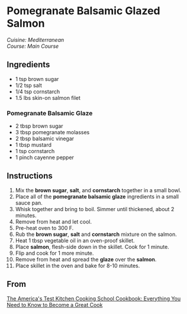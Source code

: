 # Pomegranate Balsamic Glazed Salmon

_Cuisine:  Mediterranean_<br />
_Course:  Main Course_

## Ingredients

- 1 tsp brown sugar
- 1/2 tsp salt
- 1/4 tsp cornstarch
- 1.5 lbs skin-on salmon filet

### Pomegranate Balsamic Glaze

- 2 tbsp brown sugar
- 3 tbsp pomegranate molasses
- 2 tbsp balsamic vinegar
- 1 tbsp mustard
- 1 tsp cornstarch
- 1 pinch cayenne pepper

## Instructions

1. Mix the **brown sugar**, **salt**, and **cornstarch** together in a small bowl.
1. Place all of the **pomegranate balsamic glaze** ingredients in a small sauce pan.
1. Whisk together and bring to boil.  Simmer until thickened, about 2 minutes.
1. Remove from heat and let cool.
1. Pre-heat oven to 300 F.
1. Rub the **brown sugar**, **salt** and **cornstarch** mixture on the salmon.
1. Heat 1 tbsp vegetable oil in an oven-proof skillet.
1. Place **salmon**, flesh-side down in the skillet.  Cook for 1 minute.
1. Flip and cook for 1 more minute.
1. Remove from heat and spread the **glaze** over the **salmon**.
1. Place skillet in the oven and bake for 8-10 minutes.

## From

[The America's Test Kitchen Cooking School Cookbook: Everything You Need to Know to Become a Great Cook](https://www.amazon.com/Americas-Kitchen-Cooking-School-Cookbook/dp/1936493527)